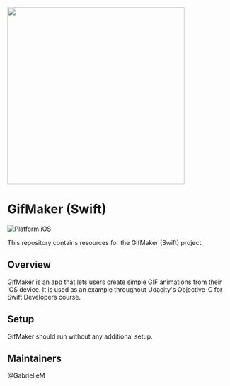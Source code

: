 <img src="https://github.com/reyesm93/gifmaker-swift/blob/master/README-image.png" width="400">


# GifMaker (Swift)

![Platform iOS](https://img.shields.io/badge/nanodegree-iOS-blue.svg)

This repository contains resources for the GifMaker (Swift) project.

## Overview

GifMaker is an app that lets users create simple GIF animations from their iOS device. It is used as an example throughout Udacity's Objective-C for Swift Developers course.

## Setup

GifMaker should run without any additional setup.

## Maintainers

@GabrielleM

